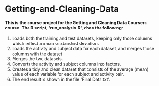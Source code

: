 # Getting-and-Cleaning-Data

#### This is the course project for the Getting and Cleaning Data Coursera course. The R script, 'run_analysis.R', does the following:

1. Loads both the training and test datasets, keeping only those columns which reflect a mean or standard deviation.
2. Loads the activity and subject data for each dataset, and merges those columns with the dataset
3. Merges the two datasets.
4. Converts the activity and subject columns into factors.
5. Creates a tidy and clean dataset that consists of the average (mean) value of each variable for each subject and activity pair.
6. The end result is shown in the file 'Final Data.txt'.
